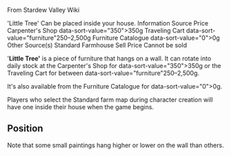 From Stardew Valley Wiki

'Little Tree' Can be placed inside your house. Information Source Price Carpenter's Shop data-sort-value="350"&gt;350g Traveling Cart data-sort-value="furniture"250–2,500g Furniture Catalogue data-sort-value="0"&gt;0g Other Source(s) Standard Farmhouse Sell Price Cannot be sold

'**Little Tree'** is a piece of furniture that hangs on a wall. It can rotate into daily stock at the Carpenter's Shop for data-sort-value="350"&gt;350g or the Traveling Cart for between data-sort-value="furniture"250–2,500g.

It's also available from the Furniture Catalogue for data-sort-value="0"&gt;0g.

Players who select the Standard farm map during character creation will have one inside their house when the game begins.

## Position

Note that some small paintings hang higher or lower on the wall than others.